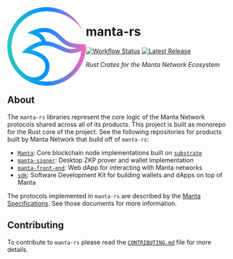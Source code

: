 <a href="https://github.com/manta-network/manta-rs">
    <img align="left" height="180" alt="github-banner" src="./logo.svg">
</a>

# manta-rs

[![Workflow Status](https://flat.badgen.net/github/checks/Manta-Network/manta-rs?label=workflow)](https://github.com/Manta-Network/manta-rs/actions)
[![Latest Release](https://flat.badgen.net/github/release/Manta-Network/manta-rs)](https://github.com/Manta-Network/manta-rs/releases)

_Rust Crates for the Manta Network Ecosystem_

<br>

## About

The `manta-rs` libraries represent the core logic of the Manta Network protocols shared across all of its products. This project is built as monorepo for the Rust core of the project. See the following repositories for products built by Manta Network that build off of `manta-rs`:

- [`Manta`](https://github.com/manta-network/Manta): Core blockchain node implementations built on [`substrate`](https://github.com/paritytech/substrate)
- [`manta-signer`](https://github.com/manta-network/manta-signer): Desktop ZKP prover and wallet implementation
- [`manta-front-end`](https://github.com/manta-network/manta-front-end): Web dApp for interacting with Manta networks
- [`sdk`](https://github.com/manta-network/sdk): Software Development Kit for building wallets and dApps on top of Manta

The protocols implemented in `manta-rs` are described by the [Manta Specifications](https://github.com/manta-network/spec). See those documents for more information.

## Contributing

To contribute to `manta-rs` please read the [`CONTRIBUTING.md`](./CONTRIBUTING.md) file for more details.
